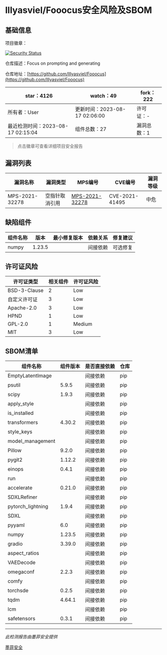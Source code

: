 # lllyasviel/Fooocus安全风险及SBOM

## 基础信息

项目徽章：

[![Security Status](https://www.murphysec.com/platform3/v31/badge/1691876173918654464.svg)](https://www.murphysec.com/console/report/1691513783125430272/1691876173918654464)

仓库描述：Focus on prompting and generating

仓库地址：[https://github.com/lllyasviel/Fooocus](https://github.com/lllyasviel/Fooocus)

| star：4126 | watch：49 | fork：222 |
| ----------- | -------------- | ------------ |
| 所有者：User | 更新时间：2023-08-17 02:06:00 | 许可证：- |
| 最近检测时间：2023-08-17 02:15:04 | 组件总数：27 | 漏洞总数：1 |

> 点击徽章可查看详细项目安全报告



## 漏洞列表

| 漏洞名称 | 漏洞类型 | MPS编号 | CVE编号 | 漏洞等级 |
| ------- | ------ | ------- | ------ | ----- |
|MPS-2021-32278|空指针取消引用|[MPS-2021-32278](https://www.oscs1024.com/hd/MPS-2021-32278)|CVE-2021-41495|中危|




## 缺陷组件

| 组件名称 | 版本 | 最小修复版本 | 依赖关系 | 修复建议 |
| -------- | ---- | ------------ | -------- | -------- |
|numpy|1.23.5||间接依赖|可选修复|C:0|H:0|M:1|L:0|




## 许可证风险

| 许可证类型 | 相关组件 | 许可证风险 |
| ---------- | -------- | ---------- |
|BSD-3-Clause|2|Low|
|自定义许可证|3|Low|
|Apache-2.0|3|Low|
|HPND|1|Low|
|GPL-2.0|1|Medium|
|MIT|3|Low|




## SBOM清单

| 组件名称 | 组件版本 | 是否直接依赖 | 仓库 |
| -------- | -------- | ------------ | ---- |
|EmptyLatentImage||间接依赖|pip|
|psutil|5.9.5|间接依赖|pip|
|scipy|1.9.3|间接依赖|pip|
|apply_style||间接依赖|pip|
|is_installed||间接依赖|pip|
|transformers|4.30.2|间接依赖|pip|
|style_keys||间接依赖|pip|
|model_management||间接依赖|pip|
|Pillow|9.2.0|间接依赖|pip|
|pygit2|1.12.2|间接依赖|pip|
|einops|0.4.1|间接依赖|pip|
|run||间接依赖|pip|
|accelerate|0.21.0|间接依赖|pip|
|SDXLRefiner||间接依赖|pip|
|pytorch_lightning|1.9.4|间接依赖|pip|
|SDXL||间接依赖|pip|
|pyyaml|6.0|间接依赖|pip|
|numpy|1.23.5|间接依赖|pip|
|gradio|3.39.0|间接依赖|pip|
|aspect_ratios||间接依赖|pip|
|VAEDecode||间接依赖|pip|
|omegaconf|2.2.3|间接依赖|pip|
|comfy||间接依赖|pip|
|torchsde|0.2.5|间接依赖|pip|
|tqdm|4.64.1|间接依赖|pip|
|lcm||间接依赖|pip|
|safetensors|0.3.1|间接依赖|pip|


------

*此检测报告由墨菲安全提供*

[墨菲安全](www.murphysec.com)